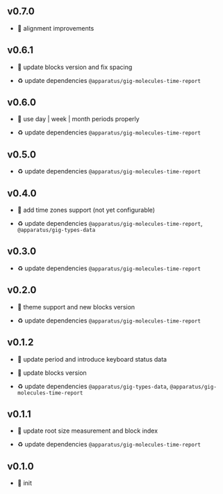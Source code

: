 ## v0.7.0

* 🌱 alignment improvements

## v0.6.1

* 🐞 update blocks version and fix spacing

* ♻️ update dependencies `@apparatus/gig-molecules-time-report`

## v0.6.0

* 🌱 use day | week | month periods properly

* ♻️ update dependencies `@apparatus/gig-molecules-time-report`

## v0.5.0

* ♻️ update dependencies `@apparatus/gig-molecules-time-report`

## v0.4.0

* 🌱 add time zones support (not yet configurable)

* ♻️ update dependencies `@apparatus/gig-molecules-time-report`, `@apparatus/gig-types-data`

## v0.3.0

* ♻️ update dependencies `@apparatus/gig-molecules-time-report`

## v0.2.0

* 🌱 theme support and new blocks version

* ♻️ update dependencies `@apparatus/gig-molecules-time-report`

## v0.1.2

* 🐞 update period and introduce keyboard status data

* 🐞 update blocks version

* ♻️ update dependencies `@apparatus/gig-types-data`, `@apparatus/gig-molecules-time-report`

## v0.1.1

* 🐞 update root size measurement and block index

* ♻️ update dependencies `@apparatus/gig-molecules-time-report`

## v0.1.0

* 🐣 init
